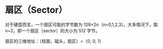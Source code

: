 # 扇区（Sector）

对于硬盘而言，一个扇区可能的字节数为 128×2n（n=0,1,2,3）。大多情况下，取 n=2，即一个扇区（sector）的大小为 512 字节。

扇区的三维地址：（柱面，磁头，扇区）=（0, 0, 1）
